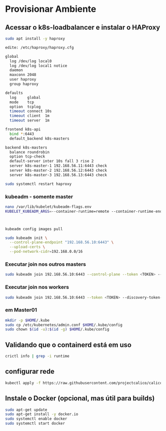 # Provisionar Ambiente

## Acessar o k8s-loadbalancer e instalar o HAProxy

```bash
sudo apt install -y haproxy

edite: /etc/haproxy/haproxy.cfg
```
```bash
global
  log /dev/log local0
  log /dev/log local1 notice
  daemon
  maxconn 2048
  user haproxy
  group haproxy

defaults
  log     global
  mode    tcp
  option  tcplog
  timeout connect 10s
  timeout client  1m
  timeout server  1m

frontend k8s-api
  bind *:6443
  default_backend k8s-masters

backend k8s-masters
  balance roundrobin
  option tcp-check
  default-server inter 10s fall 3 rise 2
  server k8s-master-1 192.168.56.11:6443 check
  server k8s-master-2 192.168.56.12:6443 check
  server k8s-master-3 192.168.56.13:6443 check
```

```bash
sudo systemctl restart haproxy
```


### kubeadm - somente master

```bash
nano /var/lib/kubelet/kubeadm-flags.env
KUBELET_KUBEADM_ARGS=--container-runtime=remote --container-runtime-endpoint=unix:///run/containerd/containerd.sock

```

```bash


kubeadm config images pull

sudo kubeadm init \
  --control-plane-endpoint "192.168.56.10:6443" \
  --upload-certs \
  --pod-network-cidr=192.168.0.0/16

```
###  Executar join nos outros masters

```bash
sudo kubeadm join 192.168.56.10:6443 --control-plane --token <TOKEN> --discovery-token-ca-cert-hash sha256:<HASH> --certificate-key <KEY>

```
###  Executar join nos workers

```bash
sudo kubeadm join 192.168.56.10:6443 --token <TOKEN> --discovery-token-ca-cert-hash sha256:<HASH>

```
### em Master01
```bash
mkdir -p $HOME/.kube
sudo cp /etc/kubernetes/admin.conf $HOME/.kube/config
sudo chown $(id -u):$(id -g) $HOME/.kube/config
```

## Validando que o containerd está em uso

```bash
crictl info | grep -i runtime
```

## configurar rede

```bash
kubectl apply -f https://raw.githubusercontent.com/projectcalico/calico/v3.27.0/manifests/calico.yaml
```

## Instale o Docker (opcional, mas útil para builds)

```bash
sudo apt-get update
sudo apt-get install -y docker.io
sudo systemctl enable docker
sudo systemctl start docker

```
